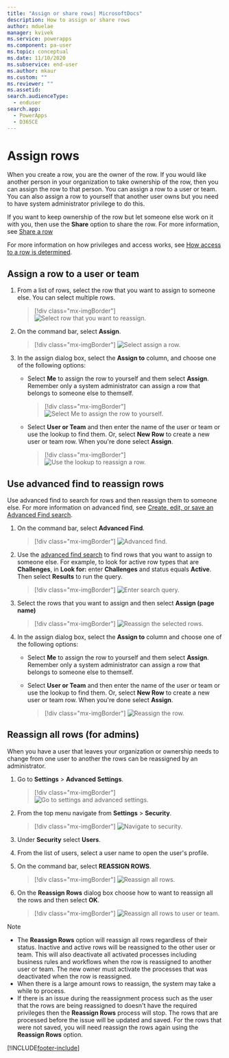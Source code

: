 ```yaml
---
title: "Assign or share rows| MicrosoftDocs"
description: How to assign or share rows
author: mduelae
manager: kvivek
ms.service: powerapps
ms.component: pa-user
ms.topic: conceptual
ms.date: 11/10/2020
ms.subservice: end-user
ms.author: mkaur
ms.custom: ""
ms.reviewer: ""
ms.assetid: 
search.audienceType: 
  - enduser
search.app: 
  - PowerApps
  - D365CE
---
```

# Assign rows

When you create a row, you are the owner of the row. If you would like another person in your organization to take ownership of the row, then you can assign the row to that person. You can assign a row to a user or team. You can also assign a row to yourself that another user owns but you need to have system administrator privilege to do this.

If you want to keep ownership of the row but let someone else work on it with you, then use the **Share** option to share the row. For more information, see [Share a row](share-row.md)

For more information on how privileges and access works, see [How access to a row is determined](/power-platform/admin/how-record-access-determined).

## Assign a row to a user or team

1. From a list of rows, select the row that you want to assign to someone else. You can select multiple rows.

   > [!div class="mx-imgBorder"]
   > ![Select row that you want to reassign.](media/reassign-1.png "Select row that you want o reassign")

2. On the command bar, select **Assign**. 

   > [!div class="mx-imgBorder"]
   > ![Select assign a row.](media/reassign-2.png "[Select assign a row")

  
3. In the assign dialog box, select the **Assign to** column, and choose one of the following options:
    - Select **Me** to assign the row to yourself and them select **Assign**. Remember only a system administrator can assign a row that belongs to someone else to themself.
    
      > [!div class="mx-imgBorder"]
      > ![Select Me to assign the row to yourself.](media/reassign-4.png "Select Me to assign the row to yourself")
    
    - Select **User or Team** and then enter the name of the user or team or use the lookup to find them. Or, select **New Row** to create a new user or team row. When you're done select **Assign**.

      > [!div class="mx-imgBorder"]
      > ![Use the lookup to reassign a row.](media/reassign-3.png "Use the lookup to reassign a row")


## Use advanced find to reassign rows

Use advanced find to search for rows and then reassign them to someone else. For more information on advanced find, see [Create, edit, or save an Advanced Find search](advanced-find.md).


1. On the command bar, select **Advanced Find**.

   > [!div class="mx-imgBorder"]
   > ![Advanced find.](media/assign3.png "advacned find")
   
2. Use the [advanced find search](advanced-find.md) to find rows that you want to assign to someone else. For example, to look for active row types that are **Challenges**, in **Look for:** enter **Challenges** and status equals **Active**. Then select **Results** to run the query.

    > [!div class="mx-imgBorder"]
    > ![Enter search query.](media/reassign-5.png "Enter search query")

3. Select the rows that you want to assign and then select **Assign (page name)**

   > [!div class="mx-imgBorder"]
   > ![Reassign the selected rows.](media/reassign-6.png "Reassign the selected rows")
   
 4. In the assign dialog box, select the **Assign to** column and choose one of the following options:
 
    - Select **Me** to assign the row to yourself and them select **Assign**. Remember only a system administrator can assign a row that belongs to someone else to themself.
    
    - Select **User or Team** and then enter the name of the user or team or use the lookup to find them. Or, select **New Row** to create a new user or team row. When you're done select **Assign**.
    
      > [!div class="mx-imgBorder"]
      > ![Reassign the row.](media/reassign-7.png "Reassign the row")
   
 
 ## Reassign all rows (for admins)
 
 When you have a user that leaves your organization or ownership needs to change from one user to another the rows can be reassigned by an administrator.
 
 1. Go to **Settings** > **Advanced Settings**.
 
    > [!div class="mx-imgBorder"]
    > ![Go to settings and advanced settings.](media/settings-gear-icon.png "Go to settings and advanced settings")
 
 2. From the top menu navigate from **Settings** > **Security**.
     > [!div class="mx-imgBorder"]
     > ![Navigate to security.](media/reassign-8.png "Navigate to security")
 
 3. Under **Security** select **Users**.
 
 4. From the list of users, select a user name to open the user's profile.

 5. On the command bar, select **REASSIGN ROWS**.
 
    > [!div class="mx-imgBorder"]
    > ![Reassign all rows.](media/assign5.png "Reassign all rows")
   
 4. On the **Reassign Rows** dialog box choose how to want to reassign all the rows and then select **OK**.
 
    > [!div class="mx-imgBorder"]
    > ![Reassign all rows to user or team.](media/assign6.png "Reassign all rows to user or team")
 
   > [!NOTE]
   > - The **Reassign Rows** option will reassign all rows regardless of their status. Inactive and active rows will be reassigned to the other user or team. This will also deactivate all activated processes including business rules and workflows when the row is reassigned to another user or team. The new owner must activate the processes that was deactivated when the row is reassigned.  
   > - When there is a large amount rows to reassign, the system may take a while to process. 
   > - If there is an issue during the reassignment process such as the user that the rows are being reassigned to doesn't have the required privileges then the **Reassign Rows** process will stop. The rows that are processed before the issue will be updated and saved. For the rows that were not saved, you will need reassign the rows again using the **Reassign Rows** option.
   
 



[!INCLUDE[footer-include](../includes/footer-banner.md)]
